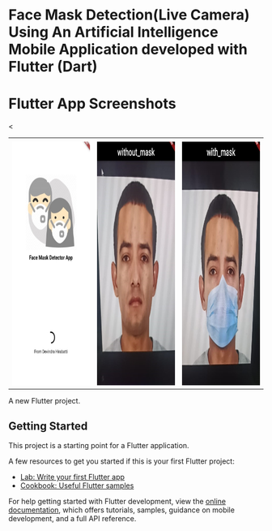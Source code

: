 # Face Mask Detection(Live Camera) Using  An Artificial Intelligence Mobile Application developed with Flutter (Dart)
# Flutter App Screenshots
<table>
  <tr>
    <td></td>
     <td></td>
     <
  </tr>
  <tr>
    <td><img src="https://github.com/program333/Face_Mask_Detector_App/blob/main/Images/F1.jpg?raw=true" width=270 height=480></td>
    <td><img src="https://github.com/program333/Face_Mask_Detector_App/blob/main/Images/F2.jpg?raw=true" width=270 height=480></td>
    <td><img src="https://github.com/program333/Face_Mask_Detector_App/blob/main/Images/F3.jpg?raw=true" width=270 height=480></td>
   
  </tr>
 </table>

A new Flutter project.

## Getting Started

This project is a starting point for a Flutter application.

A few resources to get you started if this is your first Flutter project:

- [Lab: Write your first Flutter app](https://docs.flutter.dev/get-started/codelab)
- [Cookbook: Useful Flutter samples](https://docs.flutter.dev/cookbook)

For help getting started with Flutter development, view the
[online documentation](https://docs.flutter.dev/), which offers tutorials,
samples, guidance on mobile development, and a full API reference.
